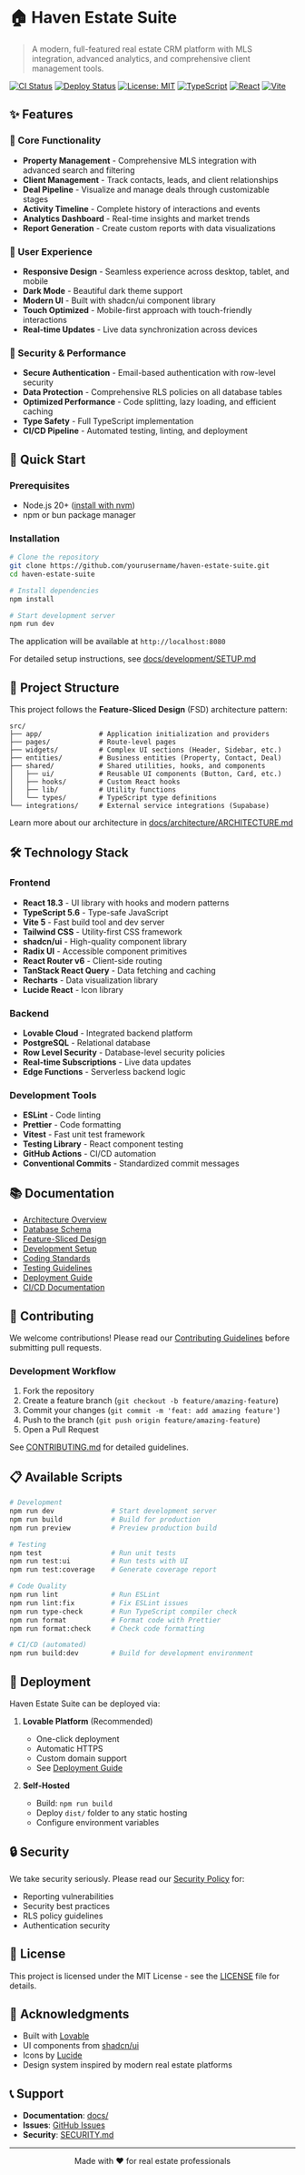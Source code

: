 # 🏠 Haven Estate Suite

> A modern, full-featured real estate CRM platform with MLS integration, advanced analytics, and comprehensive client management tools.

[![CI Status](https://github.com/yourusername/haven-estate-suite/workflows/CI/badge.svg)](https://github.com/yourusername/haven-estate-suite/actions)
[![Deploy Status](https://github.com/yourusername/haven-estate-suite/workflows/Deploy/badge.svg)](https://github.com/yourusername/haven-estate-suite/actions)
[![License: MIT](https://img.shields.io/badge/License-MIT-blue.svg)](LICENSE)
[![TypeScript](https://img.shields.io/badge/TypeScript-5.6-blue)](https://www.typescriptlang.org/)
[![React](https://img.shields.io/badge/React-18.3-blue)](https://react.dev/)
[![Vite](https://img.shields.io/badge/Vite-5-blue)](https://vitejs.dev/)

## ✨ Features

### 🎯 Core Functionality
- **Property Management** - Comprehensive MLS integration with advanced search and filtering
- **Client Management** - Track contacts, leads, and client relationships
- **Deal Pipeline** - Visualize and manage deals through customizable stages
- **Activity Timeline** - Complete history of interactions and events
- **Analytics Dashboard** - Real-time insights and market trends
- **Report Generation** - Create custom reports with data visualizations

### 🎨 User Experience
- **Responsive Design** - Seamless experience across desktop, tablet, and mobile
- **Dark Mode** - Beautiful dark theme support
- **Modern UI** - Built with shadcn/ui component library
- **Touch Optimized** - Mobile-first approach with touch-friendly interactions
- **Real-time Updates** - Live data synchronization across devices

### 🔐 Security & Performance
- **Secure Authentication** - Email-based authentication with row-level security
- **Data Protection** - Comprehensive RLS policies on all database tables
- **Optimized Performance** - Code splitting, lazy loading, and efficient caching
- **Type Safety** - Full TypeScript implementation
- **CI/CD Pipeline** - Automated testing, linting, and deployment

## 🚀 Quick Start

### Prerequisites

- Node.js 20+ ([install with nvm](https://github.com/nvm-sh/nvm))
- npm or bun package manager

### Installation

```bash
# Clone the repository
git clone https://github.com/yourusername/haven-estate-suite.git
cd haven-estate-suite

# Install dependencies
npm install

# Start development server
npm run dev
```

The application will be available at `http://localhost:8080`

For detailed setup instructions, see [docs/development/SETUP.md](docs/development/SETUP.md)

## 📁 Project Structure

This project follows the **Feature-Sliced Design** (FSD) architecture pattern:

```
src/
├── app/              # Application initialization and providers
├── pages/            # Route-level pages
├── widgets/          # Complex UI sections (Header, Sidebar, etc.)
├── entities/         # Business entities (Property, Contact, Deal)
├── shared/           # Shared utilities, hooks, and components
│   ├── ui/           # Reusable UI components (Button, Card, etc.)
│   ├── hooks/        # Custom React hooks
│   ├── lib/          # Utility functions
│   └── types/        # TypeScript type definitions
└── integrations/     # External service integrations (Supabase)
```

Learn more about our architecture in [docs/architecture/ARCHITECTURE.md](docs/architecture/ARCHITECTURE.md)

## 🛠️ Technology Stack

### Frontend
- **React 18.3** - UI library with hooks and modern patterns
- **TypeScript 5.6** - Type-safe JavaScript
- **Vite 5** - Fast build tool and dev server
- **Tailwind CSS** - Utility-first CSS framework
- **shadcn/ui** - High-quality component library
- **Radix UI** - Accessible component primitives
- **React Router v6** - Client-side routing
- **TanStack React Query** - Data fetching and caching
- **Recharts** - Data visualization library
- **Lucide React** - Icon library

### Backend
- **Lovable Cloud** - Integrated backend platform
- **PostgreSQL** - Relational database
- **Row Level Security** - Database-level security policies
- **Real-time Subscriptions** - Live data updates
- **Edge Functions** - Serverless backend logic

### Development Tools
- **ESLint** - Code linting
- **Prettier** - Code formatting
- **Vitest** - Fast unit test framework
- **Testing Library** - React component testing
- **GitHub Actions** - CI/CD automation
- **Conventional Commits** - Standardized commit messages

## 📚 Documentation

- [Architecture Overview](docs/architecture/ARCHITECTURE.md)
- [Database Schema](docs/architecture/DATABASE_SCHEMA.md)
- [Feature-Sliced Design](docs/architecture/FEATURE_SLICED_DESIGN.md)
- [Development Setup](docs/development/SETUP.md)
- [Coding Standards](docs/development/CODING_STANDARDS.md)
- [Testing Guidelines](docs/development/TESTING.md)
- [Deployment Guide](docs/deployment/DEPLOYMENT.md)
- [CI/CD Documentation](docs/deployment/CICD.md)

## 🤝 Contributing

We welcome contributions! Please read our [Contributing Guidelines](CONTRIBUTING.md) before submitting pull requests.

### Development Workflow

1. Fork the repository
2. Create a feature branch (`git checkout -b feature/amazing-feature`)
3. Commit your changes (`git commit -m 'feat: add amazing feature'`)
4. Push to the branch (`git push origin feature/amazing-feature`)
5. Open a Pull Request

See [CONTRIBUTING.md](CONTRIBUTING.md) for detailed guidelines.

## 📋 Available Scripts

```bash
# Development
npm run dev              # Start development server
npm run build            # Build for production
npm run preview          # Preview production build

# Testing
npm test                 # Run unit tests
npm run test:ui          # Run tests with UI
npm run test:coverage    # Generate coverage report

# Code Quality
npm run lint             # Run ESLint
npm run lint:fix         # Fix ESLint issues
npm run type-check       # Run TypeScript compiler check
npm run format           # Format code with Prettier
npm run format:check     # Check code formatting

# CI/CD (automated)
npm run build:dev        # Build for development environment
```

## 🚢 Deployment

Haven Estate Suite can be deployed via:

1. **Lovable Platform** (Recommended)
   - One-click deployment
   - Automatic HTTPS
   - Custom domain support
   - See [Deployment Guide](docs/deployment/DEPLOYMENT.md)

2. **Self-Hosted**
   - Build: `npm run build`
   - Deploy `dist/` folder to any static hosting
   - Configure environment variables

## 🔒 Security

We take security seriously. Please read our [Security Policy](SECURITY.md) for:
- Reporting vulnerabilities
- Security best practices
- RLS policy guidelines
- Authentication security

## 📄 License

This project is licensed under the MIT License - see the [LICENSE](LICENSE) file for details.

## 🙏 Acknowledgments

- Built with [Lovable](https://lovable.dev)
- UI components from [shadcn/ui](https://ui.shadcn.com)
- Icons by [Lucide](https://lucide.dev)
- Design system inspired by modern real estate platforms

## 📞 Support

- **Documentation**: [docs/](docs/)
- **Issues**: [GitHub Issues](https://github.com/yourusername/haven-estate-suite/issues)
- **Security**: [SECURITY.md](SECURITY.md)

---

<p align="center">
  Made with ❤️ for real estate professionals
</p>
